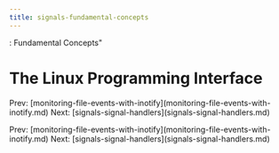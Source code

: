 ```yaml
---
title: signals-fundamental-concepts
---
```


: Fundamental Concepts\"

# The Linux Programming Interface

Prev:
\[monitoring-file-events-with-inotify](monitoring-file-events-with-inotify.md)
Next:
\[signals-signal-handlers](signals-signal-handlers.md)

Prev:
\[monitoring-file-events-with-inotify](monitoring-file-events-with-inotify.md)
Next:
\[signals-signal-handlers](signals-signal-handlers.md)
